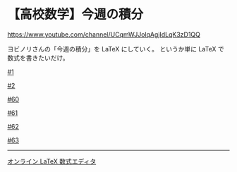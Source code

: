 # 【高校数学】今週の積分

https://www.youtube.com/channel/UCqmWJJolqAgjIdLqK3zD1QQ

ヨビノリさんの「今週の積分」を LaTeX にしていく。
というか単に LaTeX で数式を書きたいだけ。


[#1](1.md)

[#2](2.md)

[#60](60.md)

[#61](61.md)

[#62](62.md)

[#63](63.md)

----

[オンライン LaTeX 数式エディタ](https://www.codecogs.com/latex/eqneditor.php)
